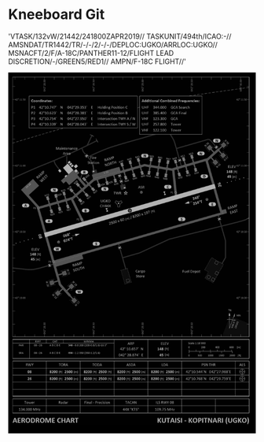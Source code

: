 # Kneeboard Git

'VTASK/132vW/21442/241800ZAPR2019//
TASKUNIT/494th/ICAO:-//
AMSNDAT/TR1442/TR/-/-/2/-/-/DEPLOC:UGKO/ARRLOC:UGKO//
MSNACFT/2/F/A-18C/PANTHER11-12/FLIGHT LEAD DISCRETION/-/GREEN5/RED1//
AMPN/F-18C FLIGHT//'

![UGKO](v1.png)